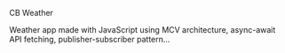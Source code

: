 CB Weather

Weather app made with JavaScript using MCV architecture, async-await API fetching, publisher-subscriber pattern...
